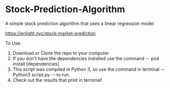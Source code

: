 # Stock-Prediction-Algorithm

A simple stock prediction algorithm that uses a linear regression model

https://enlight.nyc/stock-market-prediction

To Use:

1. Download or Clone the repo to your computer
2. If you don't have the dependencies installed use the command -- pod install [dependencies]
3. This script was compiled in Python 3, so use the command in terminal -- Python3 script.py -- to run.
4. Check out the results that print in terminal!
